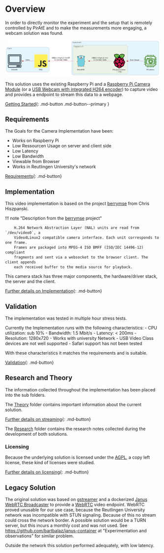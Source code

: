 # Overview

In order to directly monitor the experiment and the setup that is remotely controlled by PirAtE and to make the measurements more engaging, a webcam solution was found.

![Architecture Spyglass](../attachment/pirate_spyglass.png)

This solution uses the existing Raspberry Pi and a [Raspberry Pi Camera Module](Theory/Camera%20and%20Driver/rpicamera.md) (or a [USB Webcam with integrated H264 encoder](Theory/Camera%20and%20Driver/h264camera.md)) to capture video and provides a endpoint to stream this data to a webpage.

[Getting Started](10-spyglass-getting-started.md){: .md-button .md-button--primary }

## Requirements

The Goals for the Camera Implementation have been:

- Works on Raspberry Pi
- Low Ressourcen Usage on server and client side
- Low Latency
- Low Bandwidth
- Viewable from Browser
- Works in Reutlingen University's network

[Requirements](20-spyglass-requirements.md){: .md-button}

## Implementation

This video implementation is based on the project [berrymse](https://github.com/thinkski/berrymse) from Chris Hiszpanski. 

!!! note "Description from the [berrymse](https://github.com/thinkski/berrymse) project"

        H.264 Network Abstraction Layer (NAL) units are read from `/dev/video0`, a
        Video4Linux2 compatible camera interface. Each unit corresponds to one frame.
        Frames are packaged into MPEG-4 ISO BMFF (ISO/IEC 14496-12) compliant
        fragments and sent via a websocket to the browser client. The client appends
        each received buffer to the media source for playback.

This camera stack has three major components, the hardware/driver stack, the server and the client.

[Further details on Implementation](30-spyglass-implementation.md){: .md-button}

## Validation

The implementation was tested in multiple hour stress tests.

Currently the Implementation runs with the following characteristics:
    - CPU utilization: sub 10%
    - Bandwidth: 1.5 Mbit/s
    - Latency: < 200ms
    - Resolution: 1280x720
    - Works with university Network
    - USB Video Class devices are not well supported
    - Safari support has not been tested

With these characteristics it matches the requirements and is suitable.

[Validation](40-spyglass-validation.md){: .md-button}

## Research and Theory

The information collected throughout the implementation has been placed into the sub folders.

The [Theory](Theory/00-theory.md) folder contains important information about the current solution.

[Further details on streaming](Theory/00-theory.md){: .md-button}

The [Research](Research/00-research.md) folder contains the research notes collected during the development of both solutions.

### Licensing

Because the underlying solution is licensed under the [AGPL](https://www.gnu.org/licenses/agpl-3.0.en.html), a copy left license, these kind of licenses were studied.

[Further details on licensing](Theory/licensetheory.md){: .md-button}

## Legacy Solution

The original solution was based on [gstreamer](Research/Sources/gstreamer.md) and a dockerized [Janus WebRTC Broadcaster](Research/Streamers/janus.md) to provide a [WebRTC](Research/webRTC.md) video endpoint. WebRTC proved unusable for our use case, because the Reutlingen University network was incompatible with STUN signaling. Because of this no stream could cross the network border. A possible solution would be a TURN server, but this incurs a monthly cost and was not used. See https://github.com/bartbalaz/janus-container at "Experimentation and observations" for similar problem.

Outside the network this solution performed adequately, with low latency.